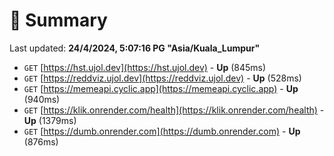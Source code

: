 # 📖 Summary
Last updated: **24/4/2024, 5:07:16 PG "Asia/Kuala_Lumpur"**

- `GET` [https://hst.ujol.dev](https://hst.ujol.dev) - **Up** (845ms)
- `GET` [https://reddviz.ujol.dev](https://reddviz.ujol.dev) - **Up** (528ms)
- `GET` [https://memeapi.cyclic.app](https://memeapi.cyclic.app) - **Up** (940ms)
- `GET` [https://klik.onrender.com/health](https://klik.onrender.com/health) - **Up** (1379ms)
- `GET` [https://dumb.onrender.com](https://dumb.onrender.com) - **Up** (876ms)
